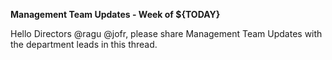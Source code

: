 **Management Team Updates - Week of ${TODAY}**

Hello Directors @ragu @jofr, please share Management Team Updates with the department leads in this thread.

